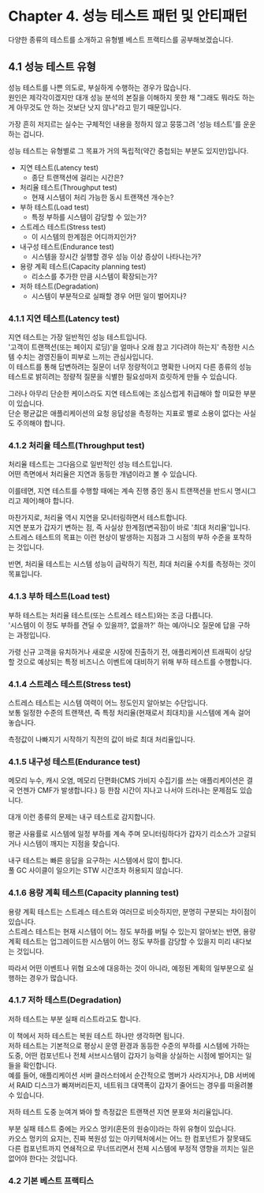 # Chapter 4. 성능 테스트 패턴 및 안티패턴

다양한 종류의 테스트를 소개하고 유형별 베스트 프랙티스를 공부해보겠습니다.

## 4.1 성능 테스트 유형
성능 테스트를 나쁜 의도로, 부실하게 수행하는 경우가 많습니다.    
원인은 제각각이겠지만 대개 성능 분석의 본질을 이해하지 못한 채 "그래도 뭐라도 하는 게 아무것도 안 하는 것보단 낫지 않나"라고 믿기 때문입니다.

가장 흔히 저지르는 실수는 구체적인 내용을 정하지 않고 뭉뚱그려 '성능 테스트'를 운운하는 겁니다.

성능 테스트는 유형별로 그 목표가 거의 독립적(약간 중첩되는 부분도 있지만)입니다.

- 지연 테스트(Latency test)
  - 종단 트랜잭션에 걸리는 시간은?
- 처리율 테스트(Throughput test)
  - 현재 시스템이 처리 가능한 동시 트랜잭션 개수는?
- 부하 테스트(Load test)
  - 특정 부하를 시스템이 감당할 수 있는가?
- 스트레스 테스트(Stress test)
  - 이 시스템의 한계점은 어디까지인가?
- 내구성 테스트(Endurance test)
  - 시스템을 장시간 실행할 경우 성능 이상 증상이 나타나는가?
- 용량 계획 테스트(Capacity planning test)
  - 리소스를 추가한 만큼 시스템이 확장되는가?
- 저하 테스트(Degradation)
  - 시스템이 부분적으로 실패할 경우 어떤 일이 벌어지나?

### 4.1.1 지연 테스트(Latency test)
지연 테스트는 가장 일반적인 성능 테스트입니다.    
'고객이 트랜잭션(또는 페이지 로딩)'을 얼마나 오래 참고 기다려야 하는지' 측정한 시스템 수치는 경영진들이 피부로 느끼는 관심사입니다.   
이 테스트를 통해 답변하려는 질문이 너무 정량적이고 명확한 나머지 다른 종류의 성능 테스트로 밝히려는 정량적 질문을 식별한 필요성마저 흐릿하게 만들 수 있습니다.

그러나 아무리 단순한 케이스라도 지연 테스트에는 조심스럽게 취급해야 할 미묘한 부분이 있습니다.    
단순 평균값은 애플리케이션의 요청 응답성을 측정하는 지표로 별로 소용이 없다는 사실도 주의해야 합니다.

### 4.1.2 처리율 테스트(Throughput test)
처리율 테스트는 그다음으로 일반적인 성능 테스트입니다.   
어떤 측면에서 처리율은 지연과 동등한 개념이라고 볼 수 있습니다.

이를테면, 지연 테스트를 수행할 때에는 계속 진행 중인 동시 트랜잭션을 반드시 명시(그리고 제어)해야 합니다.

마찬가지로, 처리율 역시 지연을 모니터링하면서 테스트합니다.   
지연 분포가 갑자기 변하는 점, 즉 사실상 한계점(변곡점)이 바로 '최대 처리율'입니다.   
스트레스 테스트의 목표는 이런 현상이 발생하는 지점과 그 시점의 부하 수준을 포착하는 것입니다.

반면, 처리율 테스트는 시스템 성능이 급락하기 직전, 최대 처리율 수치를 측정하는 것이 목표입니다.

### 4.1.3 부하 테스트(Load test)
부하 테스트는 처리율 테스트(또는 스트레스 테스트)와는 조금 다릅니다.   
'시스템이 이 정도 부하를 견딜 수 있을까?, 없을까?' 하는 예/아니오 질문에 답을 구하는 과정입니다.

가령 신규 고객을 유치하거나 새로운 시장에 진출하기 전, 애플리케이션 트래픽이 상당할 것으로 예상되는 특정 비즈니스 이벤트에 대비하기 위해 부하 테스트를 수행합니다.

### 4.1.4 스트레스 테스트(Stress test)
스트레스 테스트는 시스템 여력이 어느 정도인지 알아보는 수단입니다.     
보통 일정한 수준의 트랜잭션, 즉 특정 처리율(현재로서 최대치)을 시스템에 계속 걸어놓습니다.   

측정값이 나빠지기 시작하기 직전의 값이 바로 최대 처리율입니다.

### 4.1.5 내구성 테스트(Endurance test)
메모리 누수, 캐시 오염, 메모리 단편화(CMS 가비지 수집기를 쓰는 애플리케이션은 결국 언젠가 CMF가 발생합니다.) 등 한참 시간이 지나고 나서야 드러나는 문제점도 있습니다.

대개 이런 종류의 문제는 내구 테스트로 감지합니다.

평균 사융률로 시스템에 일정 부하를 계속 주며 모니터링하다가 갑자기 리소스가 고갈되거나 시스템이 깨지는 지점을 찾습니다.

내구 테스트는 빠른 응답을 요구하는 시스템에서 많이 합니다.    
풀 GC 사이클이 일으키는 STW 시간조차 허용되지 않습니다.

### 4.1.6 용량 계획 테스트(Capacity planning test)
용량 계획 테스트는 스트레스 테스트와 여러므로 비슷하지만, 분명히 구분되는 차이점이 있습니다.    
스트레스 테스트는 현재 시스템이 어느 정도 부하를 버틸 수 있는지 알아보는 반면, 용량 계획 테스트는 업그레이드한 시스템이 어느 정도 부하를 감당할 수 있을지 미리 내다보는 것입니다.

따라서 어떤 이벤트나 위협 요소에 대응하는 것이 아니라, 예정된 계획의 일부분으로 실행하는 경우가 많습니다.

### 4.1.7 저하 테스트(Degradation)
저하 테스트는 부분 실패 리스트라고도 합니다.   

이 책에서 저하 테스트는 복원 테스트 하나만 생각하면 됩니다.   
저하 테스트는 기본적으로 평상시 운영 환경과 동등한 수준의 부하를 시스템에 가하는 도중, 어떤 컴포넌트나 전체 서브시스템이 갑자기 능력을 상실하는 시점에 벌어지는 일들을 확인합니다.   
예를 들어, 애플리케이션 서버 클러스터에서 순간적으로 멤버가 사라지거나, DB 서버에서 RAID 디스크가 빠져버리든지, 네트워크 대역폭이 갑자기 줄어드는 경우를 떠올려볼 수 있습니다. 

저하 테스트 도중 눈여겨 봐야 할 측정값은 트랜잭션 지연 분포와 처리율입니다.

부분 실패 테스트 중에는 카오스 멍키(혼돈의 원숭이)라는 하위 유형이 있습니다.    
카오스 멍키의 요지는, 진짜 복원성 있는 아키텍처에서는 어느 한 컴포넌트가 잘못돼도 다른 컴포넌트까지 연쇄적으로 무너뜨리면서 전체 시스템에 부정적 영향을 끼치는 일은 없어야 한다는 것입니다.

### 4.2 기본 베스트 프랙티스
